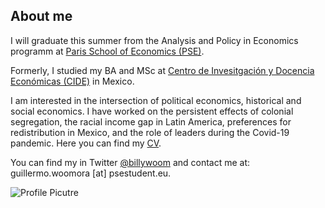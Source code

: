 ## About me

I will graduate this summer from the Analysis and Policy in Economics programm at [Paris School of Economics (PSE)](https://www.parisschoolofeconomics.eu/en/).

Formerly, I studied my BA and MSc at [Centro de Invesitgación y Docencia Económicas (CIDE)](https://www.cide.edu/de/) in Mexico.

I am interested in the intersection of political economics, historical and social economics. 
I have worked on the persistent effects of colonial segregation, the racial income gap in Latin America, preferences for redistribution in Mexico, and the role of leaders during the Covid-19 pandemic.
Here you can find my [CV](https://github.com/woomora/woomora.github.io/raw/main/Woo-Mora%20CV.pdf).

You can find my in Twitter [@billywoom](https://twitter.com/billywoom) and contact me at: guillermo.woomora [at] psestudent.eu. 

![Profile Picutre](https://raw.githubusercontent.com/woomora/woomora.github.io/main/profile%20picture.jpg)
